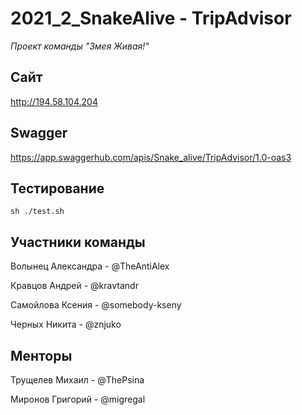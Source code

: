 # 2021_2_SnakeAlive - TripAdvisor

_Проект команды "Змея Живая!"_ 

Сайт
----

http://194.58.104.204 

Swagger 
-------
https://app.swaggerhub.com/apis/Snake_alive/TripAdvisor/1.0-oas3

Тестирование
-------
```
sh ./test.sh
```
Участники команды
-------
Волынец Александра - @TheAntiAlex

Кравцов Андрей - @kravtandr

Самойлова Ксения - @somebody-kseny

Черных Никита - @znjuko


Менторы
-------
Трущелев Михаил -  @ThePsina

Миронов Григорий - @migregal

